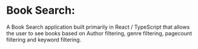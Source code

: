 # Book Search: 

A Book Search application built primarily in React / TypeScript that allows the user to see books based on Author filtering, genre filtering, pagecount filtering and keyword filtering. 
